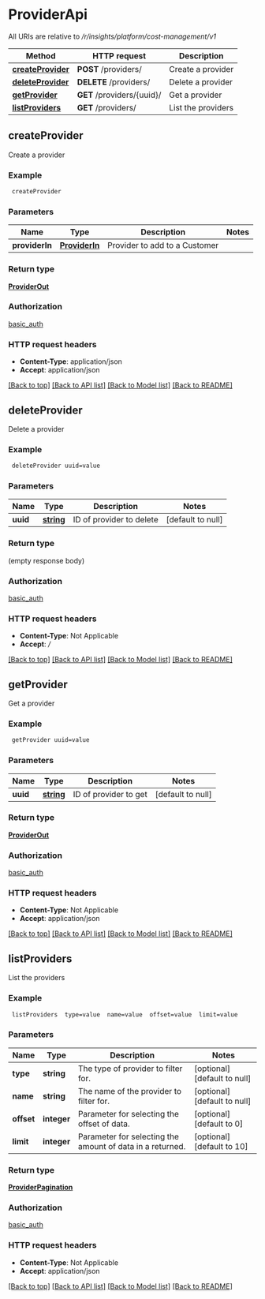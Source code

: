 # ProviderApi

All URIs are relative to */r/insights/platform/cost-management/v1*

Method | HTTP request | Description
------------- | ------------- | -------------
[**createProvider**](ProviderApi.md#createProvider) | **POST** /providers/ | Create a provider
[**deleteProvider**](ProviderApi.md#deleteProvider) | **DELETE** /providers/ | Delete a provider
[**getProvider**](ProviderApi.md#getProvider) | **GET** /providers/{uuid}/ | Get a provider
[**listProviders**](ProviderApi.md#listProviders) | **GET** /providers/ | List the providers



## createProvider

Create a provider

### Example

```bash
 createProvider
```

### Parameters


Name | Type | Description  | Notes
------------- | ------------- | ------------- | -------------
 **providerIn** | [**ProviderIn**](ProviderIn.md) | Provider to add to a Customer |

### Return type

[**ProviderOut**](ProviderOut.md)

### Authorization

[basic_auth](../README.md#basic_auth)

### HTTP request headers

- **Content-Type**: application/json
- **Accept**: application/json

[[Back to top]](#) [[Back to API list]](../README.md#documentation-for-api-endpoints) [[Back to Model list]](../README.md#documentation-for-models) [[Back to README]](../README.md)


## deleteProvider

Delete a provider

### Example

```bash
 deleteProvider uuid=value
```

### Parameters


Name | Type | Description  | Notes
------------- | ------------- | ------------- | -------------
 **uuid** | [**string**](.md) | ID of provider to delete | [default to null]

### Return type

(empty response body)

### Authorization

[basic_auth](../README.md#basic_auth)

### HTTP request headers

- **Content-Type**: Not Applicable
- **Accept**: */*

[[Back to top]](#) [[Back to API list]](../README.md#documentation-for-api-endpoints) [[Back to Model list]](../README.md#documentation-for-models) [[Back to README]](../README.md)


## getProvider

Get a provider

### Example

```bash
 getProvider uuid=value
```

### Parameters


Name | Type | Description  | Notes
------------- | ------------- | ------------- | -------------
 **uuid** | [**string**](.md) | ID of provider to get | [default to null]

### Return type

[**ProviderOut**](ProviderOut.md)

### Authorization

[basic_auth](../README.md#basic_auth)

### HTTP request headers

- **Content-Type**: Not Applicable
- **Accept**: application/json

[[Back to top]](#) [[Back to API list]](../README.md#documentation-for-api-endpoints) [[Back to Model list]](../README.md#documentation-for-models) [[Back to README]](../README.md)


## listProviders

List the providers

### Example

```bash
 listProviders  type=value  name=value  offset=value  limit=value
```

### Parameters


Name | Type | Description  | Notes
------------- | ------------- | ------------- | -------------
 **type** | **string** | The type of provider to filter for. | [optional] [default to null]
 **name** | **string** | The name of the provider to filter for. | [optional] [default to null]
 **offset** | **integer** | Parameter for selecting the offset of data. | [optional] [default to 0]
 **limit** | **integer** | Parameter for selecting the amount of data in a returned. | [optional] [default to 10]

### Return type

[**ProviderPagination**](ProviderPagination.md)

### Authorization

[basic_auth](../README.md#basic_auth)

### HTTP request headers

- **Content-Type**: Not Applicable
- **Accept**: application/json

[[Back to top]](#) [[Back to API list]](../README.md#documentation-for-api-endpoints) [[Back to Model list]](../README.md#documentation-for-models) [[Back to README]](../README.md)

